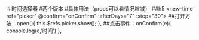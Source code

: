 ＃时间选择器
#两个版本
#具体用法（props可以看情况增减）
##h5    <new-time ref="picker" @confirm="onConfirm" :afterDays="7" :step="30"></new-time>
##打开方法：open(){
       this.$refs.picker.show();
    },
##点击事件：onConfirm(e){
        console.log(e,'时间')
    },
